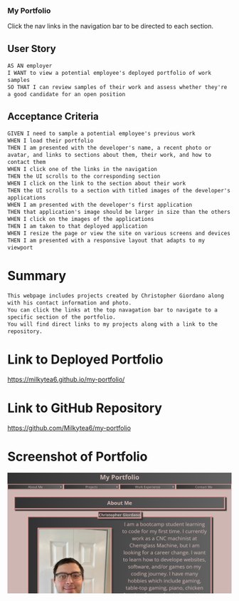 ### My Portfolio
Click the nav links in the navigation  bar to be directed to each section.
## User Story
``` 
AS AN employer
I WANT to view a potential employee's deployed portfolio of work samples
SO THAT I can review samples of their work and assess whether they're a good candidate for an open position
```
## Acceptance Criteria
```
GIVEN I need to sample a potential employee's previous work
WHEN I load their portfolio
THEN I am presented with the developer's name, a recent photo or avatar, and links to sections about them, their work, and how to contact them
WHEN I click one of the links in the navigation
THEN the UI scrolls to the corresponding section
WHEN I click on the link to the section about their work
THEN the UI scrolls to a section with titled images of the developer's applications
WHEN I am presented with the developer's first application
THEN that application's image should be larger in size than the others
WHEN I click on the images of the applications
THEN I am taken to that deployed application
WHEN I resize the page or view the site on various screens and devices
THEN I am presented with a responsive layout that adapts to my viewport
```
# Summary
```
This webpage includes projects created by Christopher Giordano along with his contact information and photo.
You can click the links at the top navagation bar to navigate to a specific section of the portfolio.
You will find direct links to my projects along with a link to the repository.
```
# Link to Deployed Portfolio

https://milkytea6.github.io/my-portfolio/

# Link to GitHub Repository

https://github.com/Milkytea6/my-portfolio

# Screenshot of Portfolio
![Screenshot of Chris' Portfolio Website.](./assets/portfolio-screenshot.png)